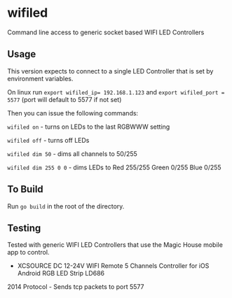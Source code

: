 # wifiled
Command line access to generic socket based WIFI LED Controllers

## Usage
This version expects to connect to a single LED Controller that is set by environment variables.

On linux run `export wifiled_ip= 192.168.1.123` and `export wifiled_port = 5577` (port will default to 5577 if not set)

Then you can issue the following commands:

`wifiled on` - turns on LEDs to the last RGBWWW setting

`wifiled off` - turns off LEDs

`wifiled dim 50` - dims all channels to 50/255

`wifiled dim 255 0 0` - dims LEDs to Red 255/255 Green 0/255 Blue 0/255

## To Build
Run `go build` in the root of the directory. 

## Testing
Tested with generic WIFI LED Controllers that use the Magic House mobile app to control.

 - XCSOURCE DC 12-24V WIFI Remote 5 Channels Controller for iOS Android RGB LED Strip LD686

2014 Protocol - Sends tcp packets to port 5577